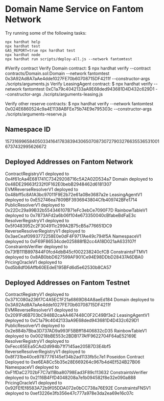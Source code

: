 # Domain Name Service on Fantom Network

Try running some of the following tasks:

```shell
npx hardhat help
npx hardhat test
GAS_REPORT=true npx hardhat test
npx hardhat node
npx hardhat run scripts/deploy-all.js --network fantomtest
```
#Verify contract
Verify Domain contract:
$ npx hardhat  verify  --contract contracts/Domain.sol:Domain --network fantomtest 0x3A92Ad8A7aAe4dde1027FE70b60708715DF4211f  --constructor-args ./scripts/arguments.js
Verify LeasingAgent contract:
$ npx hardhat  verify --network fantomtest 0xC1a79c4042133aA9E68ded943681D4D432c629D1  --constructor-args ./scripts/arguments-leasing.js

Verify other reserve contracts:
$ npx hardhat  verify --network fantomtest 0x024E6860524c9a4E1138ABFEe75b74E9e795303c  --constructor-args ./scripts/arguments-reserve.js

## Namespace ID
15731699658405033416417838394306507087307279032766355365310016737432995626672


## Deployed Addresses on Fantom Network
ContractRegistryV1 deployed to 0x4f61cAa4E681741C73429208716c5A2A02D534a7
Domain deployed to 0x48DE29663f232f0F162E0bebB2948462d6181307
EVMReverseResolverV1 deployed to 0x48bff5c8A1A3bc97011F9E2b72e61a0Be3687a2e
LeasingAgentV1 deployed to 0xE52746ea7809BF3936943804Cfb409742BFe1714
PublicResolverV1 deployed to 0x22Dc29a99B32b554346107B71eFc3ebCe7090F7D
RainbowTableV1 deployed to 0x7873AFd2a6b06f104e673350040cBfabeBdFaE3c
ResolverRegistryV1 deployed to 0x5f0483952c2F304911c299A2B75cB5a776651DC9
ReverseResolverRegistryV1 deployed to 0x3aeCeaf0993772258E0e0dF4F9717Ae49c794f5A
NamespaceV1 deployed to 0xF69F86534cde025888fB2cc4A18D021aA633107f
ConstraintsVerifier deployed to 0x73fB111B897844F0fcd4dbB45cf002238240cfCB
ConstraintsFTMV1 deployed to 0x8AB0bbD627599AF901Ce94E98DDbD28437A6DBA0
PricingOracleV1 deployed to 0xd5b8df06Affb60EEdeE195BFd6d5e62530b8CA57

## Deployed Addresses on Fantom Testnet
ContractRegistryV1 deployed to 0x371C080a236f7C4A5EC1F21a6869D84A8aeEd184
Domain deployed to 0x3A92Ad8A7aAe4dde1027FE70b60708715DF4211f
EVMReverseResolverV1 deployed to 0x2091Fd6B703bC948B2caAA467448C0F2C49Bf3e2
LeasingAgentV1 deployed to 0xC1a79c4042133aA9E68ded943681D4D432c629D1
PublicResolverV1 deployed to 0x2e884b7Bba3D737AD9a993F5BBff18406832cD35
RainbowTableV1 deployed to 0x00218bBE553c2BDB177AfF9622704F64aE52169E
ResolverRegistryV1 deployed to 0xFecc65EEa5CAd2d994b71f7145ae205B7D3E4bf5
ReverseResolverRegistryV1 deployed to 0x8f731be40ce9787776145ef34b2ad1133fb5c7e1
Poseidon Contract Deployed to 0xe6EA8Cc5b35e28E669264c967b4d4Ef524B27B06
NamespaceV1 deployed to 0xF1fDaC2702bF7C7a11Bba80798Ead3F89c113632
ConstraintsVerifier deployed to 0x2116B4FfD4048208a7e1b094582f8e32e090a888
PricingOracleV1 deployed to 0x92FEfEf8583A72b9f05DDA072e0bCC738a76E92E
ConstraintsFNSV1 deployed to 0xef3226e3fb356e47c777a978e3da2ea69e16c07c
